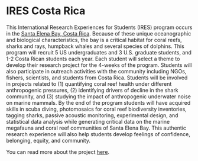 ---
---

# IRES Costa Rica

This International Research Experiences for Students (IRES) program occurs in the [Santa Elena Bay, Costa Rica](https://www.google.com/maps/place/Santa+Elena+Bay/@10.9223457,-85.8223624,14z/data=!3m1!4b1!4m6!3m5!1s0x8f7597b15fec3375:0x438246e92b20ed13!8m2!3d10.9209212!4d-85.7999758!16s%2Fg%2F11cl_5dxkw?hl=en&entry=ttu). Because of these unique oceanographic and biological characteristics, the bay is a critical habitat for coral reefs, sharks and rays, humpback whales and several species of dolphins. This program will recruit 5 US undergraduates and 3 U.S. graduate students, and 1-2 Costa Rican students each year. Each student will select a theme to develop their research project for the 4-weeks of the program. Students will also participate in outreach activities with the community including NGOs, fishers, scientists, and students from Costa Rica. Students will be involved in projects related to (1) quantifying coral reef health under different anthropogenic pressures, (2) identifying drivers of decline in the shark community, and (3) studying the impact of anthropogenic underwater noise on marine mammals. By the end of the program students will have acquired skills in scuba diving, photomosaics for coral reef biodiversity inventories, tagging sharks, passive acoustic monitoring, experimental design, and statistical data analysis while generating critical data on the marine megafauna and coral reef communities of Santa Elena Bay. This authentic research experience will also help students develop feelings of confidence, belonging, equity, and community.

You can read more about the project [here](https://www.nsf.gov/awardsearch/showAward?AWD_ID=2246323&HistoricalAwards=false).
